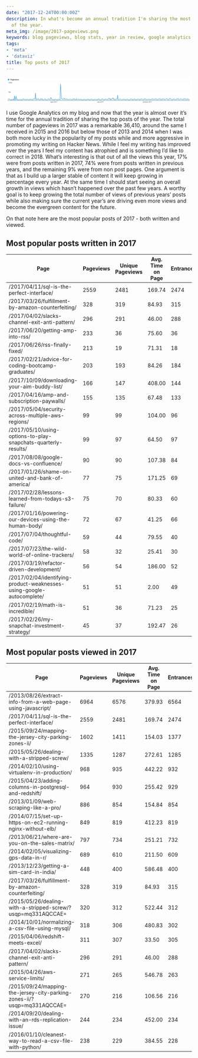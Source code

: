 ```yaml
---
date: "2017-12-24T00:00:00Z"
description: In what's become an annual tradition I'm sharing the most popular posts
  of the year.
meta_img: /image/2017-pageviews.png
keywords: blog pageviews, blog stats, year in review, google analytics
tags:
- 'meta'
- 'dataviz'
title: Top posts of 2017
---
```



<img src="/image/2017-pageviews.png" alt="Pageviews of my posts in 2017" data-width="2720" data-height="384" data-layout="responsive" />

I use Google Analytics on my blog and now that the year is almost over it’s time for the annual tradition of sharing the top posts of the year. The total number of pageviews in 2017 was a remarkable 36,410, around the same I received in 2015 and 2016 but below those of 2013 and 2014 when I was both more lucky in the popularity of my posts while and more aggressive in promoting my writing on Hacker News. While I feel my writing has improved over the years I feel my content has atrophied and is something I’d like to correct in 2018. What’s interesting is that out of all the views this year, 17% were from posts written in 2017, 74% were from posts written in previous years, and the remaining 9% were from non post pages. One argument is that as I build up a larger stable of content it will keep growing in percentage every year. At the same time I should start seeing an overall growth in views which hasn’t happened over the past few years. A worthy goal is to keep growing the total number of views of previous years’ posts while also making sure the current year’s are driving even more views and become the evergreen content for the future.

On that note here are the most popular posts of 2017 - both written and viewed.

## Most popular posts written in 2017
<table class="table"><thead><tr><th>Page</th><th>Pageviews</th><th>Unique Pageviews</th><th>Avg. Time on Page</th><th>Entrances</th><th>Bounce Rate</th><th>% Exit</th></tr></thead><tbody><tr><td>/2017/04/11/sql-is-the-perfect-interface/</td><td>2559</td><td>2481</td><td>169.74</td><td>2474</td><td>97.01%</td><td>96.64%</td></tr><tr><td>/2017/03/26/fulfillment-by-amazon-counterfeiting/</td><td>328</td><td>319</td><td>84.93</td><td>315</td><td>97.14%</td><td>95.73%</td></tr><tr><td>/2017/04/02/slacks-channel-exit-anti-pattern/</td><td>296</td><td>291</td><td>46.00</td><td>288</td><td>96.18%</td><td>95.61%</td></tr><tr><td>/2017/06/20/getting-amp-into-rss/</td><td>233</td><td>36</td><td>75.60</td><td>36</td><td>72.22%</td><td>14.59%</td></tr><tr><td>/2017/06/26/rss-finally-fixed/</td><td>213</td><td>19</td><td>71.31</td><td>18</td><td>55.56%</td><td>8.92%</td></tr><tr><td>/2017/02/21/advice-for-coding-bootcamp-graduates/</td><td>203</td><td>193</td><td>84.26</td><td>184</td><td>91.85%</td><td>88.67%</td></tr><tr><td>/2017/10/09/downloading-your-aim-buddy-list/</td><td>166</td><td>147</td><td>408.00</td><td>144</td><td>90.97%</td><td>84.94%</td></tr><tr><td>/2017/04/16/amp-and-subscription-paywalls/</td><td>155</td><td>135</td><td>67.48</td><td>133</td><td>94.74%</td><td>86.45%</td></tr><tr><td>/2017/05/04/security-across-multiple-aws-regions/</td><td>99</td><td>99</td><td>104.00</td><td>96</td><td>96.88%</td><td>94.95%</td></tr><tr><td>/2017/05/10/using-options-to-play-snapchats-quarterly-results/</td><td>99</td><td>97</td><td>64.50</td><td>97</td><td>95.88%</td><td>93.94%</td></tr><tr><td>/2017/08/08/google-docs-vs-confluence/</td><td>90</td><td>90</td><td>107.38</td><td>84</td><td>96.43%</td><td>91.11%</td></tr><tr><td>/2017/01/26/shame-on-united-and-bank-of-america/</td><td>77</td><td>75</td><td>171.25</td><td>69</td><td>95.65%</td><td>89.61%</td></tr><tr><td>/2017/02/28/lessons-learned-from-todays-s3-failure/</td><td>75</td><td>70</td><td>80.33</td><td>60</td><td>88.33%</td><td>84.00%</td></tr><tr><td>/2017/01/16/powering-our-devices-using-the-human-body/</td><td>72</td><td>67</td><td>41.25</td><td>66</td><td>83.33%</td><td>83.33%</td></tr><tr><td>/2017/07/04/thoughtful-code/</td><td>59</td><td>44</td><td>79.55</td><td>40</td><td>90.00%</td><td>62.71%</td></tr><tr><td>/2017/07/23/the-wild-world-of-online-trackers/</td><td>58</td><td>32</td><td>25.41</td><td>30</td><td>93.33%</td><td>53.45%</td></tr><tr><td>/2017/03/19/refactor-driven-development/</td><td>56</td><td>54</td><td>186.00</td><td>52</td><td>94.23%</td><td>94.64%</td></tr><tr><td>/2017/02/04/identifying-product-weaknesses-using-google-autocomplete/</td><td>51</td><td>51</td><td>2.00</td><td>49</td><td>100.00%</td><td>98.04%</td></tr><tr><td>/2017/02/19/math-is-incredible/</td><td>51</td><td>36</td><td>71.23</td><td>25</td><td>76.00%</td><td>49.02%</td></tr><tr><td>/2017/02/26/my-snapchat-investment-strategy/</td><td>45</td><td>37</td><td>192.47</td><td>26</td><td>88.46%</td><td>62.22%</td></tr></tbody></table>

## Most popular posts viewed in 2017
<table class="table"><thead><tr><th>Page</th><th>Pageviews</th><th>Unique Pageviews</th><th>Avg. Time on Page</th><th>Entrances</th><th>Bounce Rate</th><th>% Exit</th></tr></thead><tbody><tr><td>/2013/08/26/extract-info-from-a-web-page-using-javascript/</td><td>6964</td><td>6576</td><td>379.93</td><td>6564</td><td>94.65%</td><td>94.10%</td></tr><tr><td>/2017/04/11/sql-is-the-perfect-interface/</td><td>2559</td><td>2481</td><td>169.74</td><td>2474</td><td>97.01%</td><td>96.64%</td></tr><tr><td>/2015/09/24/mapping-the-jersey-city-parking-zones-ii/</td><td>1602</td><td>1411</td><td>154.03</td><td>1377</td><td>88.96%</td><td>87.64%</td></tr><tr><td>/2015/05/26/dealing-with-a-stripped-screw/</td><td>1335</td><td>1287</td><td>272.61</td><td>1285</td><td>96.42%</td><td>96.33%</td></tr><tr><td>/2014/02/10/using-virtualenv-in-production/</td><td>968</td><td>935</td><td>442.22</td><td>932</td><td>96.46%</td><td>96.28%</td></tr><tr><td>/2015/04/23/adding-columns-in-postgresql-and-redshift/</td><td>964</td><td>930</td><td>255.42</td><td>929</td><td>96.56%</td><td>96.27%</td></tr><tr><td>/2013/01/09/web-scraping-like-a-pro/</td><td>886</td><td>854</td><td>154.84</td><td>854</td><td>95.67%</td><td>95.82%</td></tr><tr><td>/2014/07/15/set-up-https-on-ec2-running-nginx-without-elb/</td><td>849</td><td>819</td><td>412.23</td><td>819</td><td>96.83%</td><td>96.47%</td></tr><tr><td>/2013/06/21/where-are-you-on-the-sales-matrix/</td><td>797</td><td>734</td><td>251.21</td><td>732</td><td>92.08%</td><td>91.72%</td></tr><tr><td>/2014/02/05/visualizing-gps-data-in-r/</td><td>689</td><td>610</td><td>211.50</td><td>609</td><td>88.18%</td><td>88.10%</td></tr><tr><td>/2013/12/23/getting-a-sim-card-in-india/</td><td>448</td><td>400</td><td>586.48</td><td>400</td><td>94.25%</td><td>88.84%</td></tr><tr><td>/2017/03/26/fulfillment-by-amazon-counterfeiting/</td><td>328</td><td>319</td><td>84.93</td><td>315</td><td>97.14%</td><td>95.73%</td></tr><tr><td>/2015/05/26/dealing-with-a-stripped-screw/?usqp=mq331AQCCAE=</td><td>320</td><td>312</td><td>522.44</td><td>312</td><td>97.12%</td><td>97.19%</td></tr><tr><td>/2014/10/01/normalizing-a-csv-file-using-mysql/</td><td>318</td><td>306</td><td>480.83</td><td>302</td><td>96.36%</td><td>96.23%</td></tr><tr><td>/2015/04/06/redshift-meets-excel/</td><td>311</td><td>307</td><td>33.50</td><td>305</td><td>98.36%</td><td>97.43%</td></tr><tr><td>/2017/04/02/slacks-channel-exit-anti-pattern/</td><td>296</td><td>291</td><td>46.00</td><td>288</td><td>96.18%</td><td>95.61%</td></tr><tr><td>/2015/04/26/aws-service-limits/</td><td>271</td><td>265</td><td>546.78</td><td>263</td><td>97.34%</td><td>96.68%</td></tr><tr><td>/2015/09/24/mapping-the-jersey-city-parking-zones-ii/?usqp=mq331AQCCAE=</td><td>270</td><td>216</td><td>106.56</td><td>216</td><td>69.91%</td><td>69.63%</td></tr><tr><td>/2014/09/20/dealing-with-an-rds-replication-issue/</td><td>244</td><td>234</td><td>452.00</td><td>234</td><td>96.15%</td><td>95.90%</td></tr><tr><td>/2016/01/10/cleanest-way-to-read-a-csv-file-with-python/</td><td>238</td><td>229</td><td>384.55</td><td>228</td><td>96.49%</td><td>95.38%</td></tr></tbody></table>
